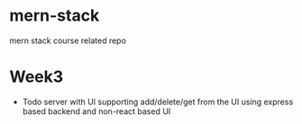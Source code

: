 # mern-stack
mern stack course related repo

# Week3
* Todo server with UI supporting add/delete/get from the UI using express based backend and non-react based UI
